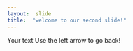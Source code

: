 ```yaml
---
layout:  slide
title:  "welcome to our second slide!"
---
```

Your text
Use the left arrow to go back!
